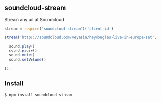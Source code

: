 ## soundcloud-stream

Stream any url at Soundcloud

```js
stream = require('soundcloud-stream')('client-id')

stream('https://soundcloud.com/veyasin/heydouglas-live-in-europe-set', function (error, sound){

  sound.play()
  sound.pause()
  sound.mute()
  sound.setVolume()

});
```

## Install

```bash
$ npm install soundcloud-stream
```
